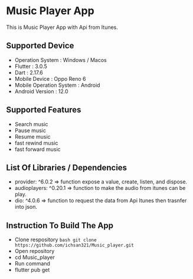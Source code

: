 # Music Player App

This is Music Player App with Api from Itunes.

## Supported Device

* Operation System : Windows / Macos
* Flutter : 3.0.5
* Dart : 2.17.6
* Mobile Device : Oppo Reno 6
* Mobile Operation System : Android
* Android Version : 12.0

## Supported Features

* Search music
* Pause music
* Resume music
* fast rewind music
* fast forward music



## List Of Libraries / Dependencies

* provider: ^6.0.2 => function expose a value, create, listen, and dispose.
* audioplayers: ^0.20.1 => function to make the audio from itunes can be play.
* dio: ^4.0.6 => function to request the data from Api Itunes then trasnfer into json.



## Instruction To Build The App

* Clone respository
```bash git clone https://github.com/ichsan321/Music_player.git ```
* Open repository
* cd Music_player
* Run command
* flutter pub get




